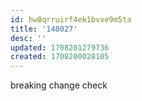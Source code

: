 ```yaml
---
id: hw0qrruirf4ek1bvxe9m5ta
title: '140027'
desc: ''
updated: 1708201279736
created: 1708200028105
---
```

breaking change check